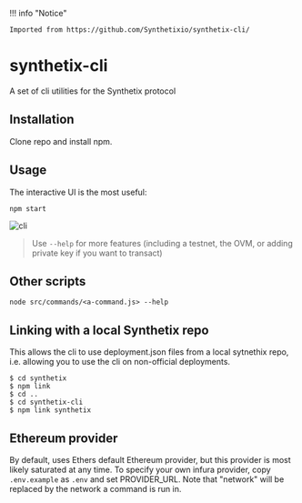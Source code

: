 !!! info "Notice"

    Imported from https://github.com/Synthetixio/synthetix-cli/

# synthetix-cli

A set of cli utilities for the Synthetix protocol

## Installation

Clone repo and install npm.

## Usage

The interactive UI is the most useful:

`npm start`

![cli](https://user-images.githubusercontent.com/799038/112042938-b5734c00-8b0d-11eb-8f5b-5024d4cbdfac.gif)

> Use `--help` for more features (including a testnet, the OVM, or adding private key if you want to transact)

## Other scripts

`node src/commands/<a-command.js> --help`

## Linking with a local Synthetix repo

This allows the cli to use deployment.json files from a local sytnethix repo, i.e. allowing you to use the cli on non-official deployments.

```
$ cd synthetix
$ npm link
$ cd ..
$ cd synthetix-cli
$ npm link synthetix
```

## Ethereum provider

By default, uses Ethers default Ethereum provider, but this provider is most likely saturated at any time. To specify your own infura provider, copy `.env.example` as `.env` and set PROVIDER_URL. Note that "network" will be replaced by the network a command is run in.
